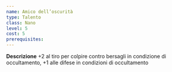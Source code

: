 ```yaml
---
name: Amico dell’oscurità
type: Talento
class: Nano
level: 5
cost: 5
prerequisites: 
---
```


**Descrizione**
+2 al tiro per colpire contro bersagli in condizione di occultamento, +1 alle difese in condizioni di occultamento